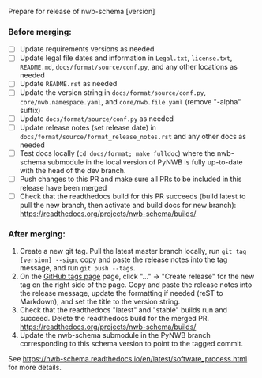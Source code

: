 Prepare for release of nwb-schema [version]

### Before merging:
- [ ] Update requirements versions as needed
- [ ] Update legal file dates and information in `Legal.txt`, `license.txt`, `README.md`, `docs/format/source/conf.py`,
  and any other locations as needed
- [ ] Update `README.rst` as needed
- [ ] Update the version string in `docs/format/source/conf.py`, `core/nwb.namespace.yaml`, and `core/nwb.file.yaml`
  (remove "-alpha" suffix)
- [ ] Update `docs/format/source/conf.py` as needed
- [ ] Update release notes (set release date) in `docs/format/source/format_release_notes.rst` and any other docs as
  needed
- [ ] Test docs locally (`cd docs/format; make fulldoc`) where the nwb-schema submodule in the local version of PyNWB
  is fully up-to-date with the head of the dev branch.
- [ ] Push changes to this PR and make sure all PRs to be included in this release have been merged
- [ ] Check that the readthedocs build for this PR succeeds (build latest to pull the new branch, then activate and
  build docs for new branch): https://readthedocs.org/projects/nwb-schema/builds/

### After merging:
1. Create a new git tag. Pull the latest master branch locally, run `git tag [version] --sign`, copy and paste the
   release notes into the tag message, and run `git push --tags`.
2. On the [GitHub tags page](https://github.com/NeurodataWithoutBorders/nwb-schema/tags) page,
   click "..." -> "Create release" for the new tag on the right side of the page.
   Copy and paste the release notes into the release message, update the formatting if needed (reST to Markdown),
   and set the title to the version string.
3. Check that the readthedocs "latest" and "stable" builds run and succeed. Delete the readthedocs build for the
   merged PR. https://readthedocs.org/projects/nwb-schema/builds/
4. Update the nwb-schema submodule in the PyNWB branch corresponding to this schema version to point to the tagged
   commit.

See https://nwb-schema.readthedocs.io/en/latest/software_process.html for more details.
